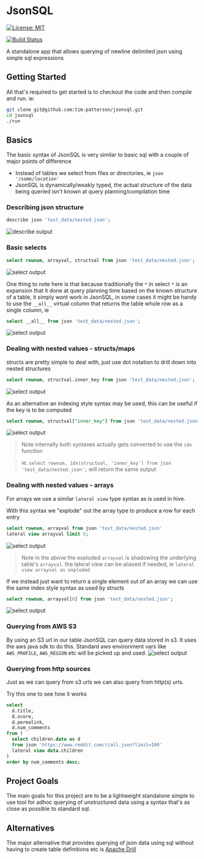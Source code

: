 # JsonSQL
[![License: MIT](https://img.shields.io/badge/License-MIT-yellow.svg)](https://opensource.org/licenses/MIT)

[![Build Status](https://travis-ci.org/tim-patterson/jsonsql.svg?branch=master)](https://travis-ci.org/tim-patterson/jsonsql)

A standalone app that allows querying of newline delimited json using simple sql expressions

## Getting Started
All that's required to get started is to checkout the code and then compile and run. ie:
```sh
git clone git@github.com:tim-patterson/jsonsql.git
cd jsonsql
./run
```

## Basics
The basic syntax of JsonSQL is very similar to basic sql with a couple of major points of difference
* Instead of tables we select from files or directories, ie `json '/some/location'`
* JsonSQL is dynamically/weakly typed, the actual structure of the data being queried isn't known at query planning/compilation time

### Describing json structure
```sql
describe json 'test_data/nested.json';
```
![describe output](https://github.com/tim-patterson/jsonsql/raw/master/docs/describe.png)

### Basic selects
```sql
select rownum, arrayval, structval from json 'test_data/nested.json';
```
![select output](https://github.com/tim-patterson/jsonsql/raw/master/docs/select-basic.png)

One thing to note here is that because traditionally the `*` in select `*` is an expansion that it done at query
planning time based on the known structure of a table, it simply wont work in JsonSQL, in
some cases it might be handy to use the `__all__` virtual column that returns the table whole row as a single column, ie

```sql
select __all__ from json 'test_data/nested.json';
```
![select output](https://github.com/tim-patterson/jsonsql/raw/master/docs/select-all.png)

### Dealing with nested values - structs/maps
structs are pretty simple to deal with, just use dot notation to drill down into nested structures
```sql
select rownum, structval.inner_key from json 'test_data/nested.json';
```
![select output](https://github.com/tim-patterson/jsonsql/raw/master/docs/select-struct.png)

As an alternative an indexing style syntax may be used, this can be useful if the key is to be computed
```sql
select rownum, structval["inner_key"] from json 'test_data/nested.json';
```
![select output](https://github.com/tim-patterson/jsonsql/raw/master/docs/select-struct-index.png)

> Note internally both syntaxes actually gets converted to use the `idx` function

> ie. `select rownum, idx(structval, 'inner_key') from json 'test_data/nested.json';` will return the same output

### Dealing with nested values - arrays
For arrays we use a similar `lateral view` type syntax as is used in hive.

With this syntax we "explode" out the array type to produce a row for each entry
```sql
select rownum, arrayval from json 'test_data/nested.json'
lateral view arrayval limit 5;
```
![select output](https://github.com/tim-patterson/jsonsql/raw/master/docs/select-array.png)
> Note in the above the exploded `arrayval` is shadowing the underlying table's `arrayval`.
> the lateral view can be aliased if needed, ie `lateral view arrayval as exploded`

If we instead just want to return a single element out of an array we can use the same index style syntax as used by structs
```sql
select rownum, arrayval[0] from json 'test_data/nested.json';
```
![select output](https://github.com/tim-patterson/jsonsql/raw/master/docs/select-array-index.png)

### Querying from AWS S3
By using an S3 url in our table JsonSQL can query data stored in s3.  It uses the aws java sdk to do this.
Standard aws environment vars like `AWS_PROFILE`, `AWS_REGION` etc will be picked up and used.
![select output](https://github.com/tim-patterson/jsonsql/raw/master/docs/select-s3.png)


### Querying from http sources
Just as we can query from s3 urls we can also query from http(s) urls.

Try this one to see how it works
```sql
select
  d.title,
  d.score,
  d.permalink,
  d.num_comments
from (
  select children.data as d
  from json 'https://www.reddit.com/r/all.json?limit=100'
  lateral view data.children
)
order by num_comments desc;
```

## Project Goals
The main goals for this project are to be a lightweight standalone simple to use tool for adhoc querying of unstructured data using a
syntax that's as close as possible to standard sql.

## Alternatives
The major alternative that provides querying of json data using sql without having to create table definitions etc is
[Apache Drill](https://drill.apache.org/)
